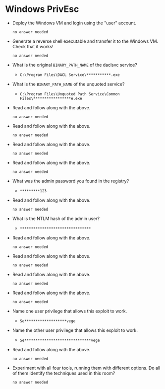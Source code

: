 # Windows PrivEsc

- Deploy the Windows VM and login using the "user" account.

	  no answer needed

- Generate a reverse shell executable and transfer it to the Windows VM. Check that it works!

	  no answer needed

- What is the original `BINARY_PATH_NAME` of the daclsvc service?

	- `C:\Program Files\DACL Service\***********.exe`

- What is the `BINARY_PATH_NAME` of the unquoted service?

	- `C:\Program Files\Unquoted Path Service\Common Files\*****************e.exe`

- Read and follow along with the above.

	  no answer needed

- Read and follow along with the above.

	  no answer needed

- Read and follow along with the above.

	  no answer needed

- Read and follow along with the above.

	  no answer needed

- What was the admin password you found in the registry?

	- `*********123`

- Read and follow along with the above.

	  no answer needed

- What is the NTLM hash of the admin user?

	- `********************************`

- Read and follow along with the above.

	  no answer needed

- Read and follow along with the above.

	  no answer needed

- Read and follow along with the above.

	  no answer needed

- Read and follow along with the above.

	  no answer needed

- Name one user privilege that allows this exploit to work.

	- `Se*******************vege`

- Name the other user privilege that allows this exploit to work.

	- `Se******************************vege`

- Read and follow along with the above.

	  no answer needed

- Experiment with all four tools, running them with different options. Do all of them identify the techniques used in this room?

	  no answer needed
